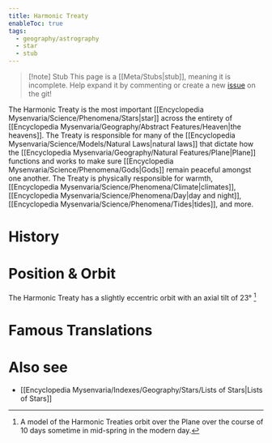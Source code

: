```yaml
---
title: Harmonic Treaty
enableToc: true
tags:
  - geography/astrography
  - star
  - stub
---
```


> [!note] Stub
> This page is a [[Meta/Stubs|stub]], meaning it is incomplete. Help expand it by commenting or create a new [issue](https://github.com/RagtimeGal/quartz--encyclopedia-mysenvaria/issues/new/choose) on the git!

The Harmonic Treaty is the most important [[Encyclopedia Mysenvaria/Science/Phenomena/Stars|star]] across the entirety of [[Encyclopedia Mysenvaria/Geography/Abstract Features/Heaven|the heavens]]. The Treaty is responsible for many of the [[Encyclopedia Mysenvaria/Science/Models/Natural Laws|natural laws]] that dictate how the [[Encyclopedia Mysenvaria/Geography/Natural Features/Plane|Plane]] functions and works to make sure [[Encyclopedia Mysenvaria/Science/Phenomena/Gods|Gods]] remain peaceful amongst one another. The Treaty is physically responsible for warmth, [[Encyclopedia Mysenvaria/Science/Phenomena/Climate|climates]], [[Encyclopedia Mysenvaria/Science/Phenomena/Day|day and night]], [[Encyclopedia Mysenvaria/Science/Phenomena/Tides|tides]], and more.
# History

# Position & Orbit
The Harmonic Treaty has a slightly eccentric orbit with an axial tilt of 23°
[^figure1]
# Famous Translations

# Also see
- [[Encyclopedia Mysenvaria/Indexes/Geography/Stars/Lists of Stars|Lists of Stars]]

[^figure1]: A model of the Harmonic Treaties orbit over the Plane over the course of 10 days sometime in mid-spring in the modern day.